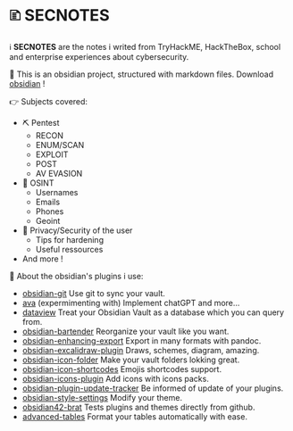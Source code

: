 # 🗈 SECNOTES

ℹ️ **SECNOTES** are the notes i writed from TryHackME, HackTheBox, school and enterprise experiences about cybersecurity.

🧱 This is an obsidian project, structured with markdown files. Download [obsidian](https://obsidian.md/download) !

👉 Subjects covered:

- ⛏️ Pentest
  - RECON
  - ENUM/SCAN
  - EXPLOIT
  - POST
  - AV EVASION
- 🎯 OSINT
  - Usernames
  - Emails
  - Phones
  - Geoint
- 🔐 Privacy/Security of the user
  - Tips for hardening
  - Useful ressources
- And more !

🔨 About the obsidian's plugins i use:

- [obsidian-git](https://github.com/denolehov/obsidian-git) Use git to sync your vault.
- [ava](https://github.com/louis030195/obsidian-ava) (expermimenting with) Implement chatGPT and more...
- [dataview](https://github.com/blacksmithgu/obsidian-dataview) Treat your Obsidian Vault as a database which you can query from.
- [obsidian-bartender](https://github.com/nothingislost/obsidian-bartender) Reorganize your vault like you want.
- [obsidian-enhancing-export](https://github.com/mokeyish/obsidian-enhancing-export) Export in many formats with pandoc.
- [obsidian-excalidraw-plugin](https://github.com/zsviczian/obsidian-excalidraw-plugin) Draws, schemes, diagram, amazing.
- [obsidian-icon-folder](https://github.com/FlorianWoelki/obsidian-icon-folder) Make your vault folders lokking great.
- [obsidian-icon-shortcodes](https://github.com/aidenlx/obsidian-icon-shortcodes) Emojis shortcodes support.
- [obsidian-icons-plugin](https://github.com/visini/obsidian-icons-plugin) Add icons with icons packs.
- [obsidian-plugin-update-tracker](https://github.com/swar8080/obsidian-plugin-update-tracker) Be informed of update of your plugins.
- [obsidian-style-settings](https://github.com/mgmeyers/obsidian-style-settings) Modify your theme.
- [obsidian42-brat](https://github.com/TfTHacker/obsidian42-brat) Tests plugins and themes directly from github.
- [advanced-tables](https://github.com/tgrosinger/advanced-tables-obsidian) Format your tables automatically with ease.



